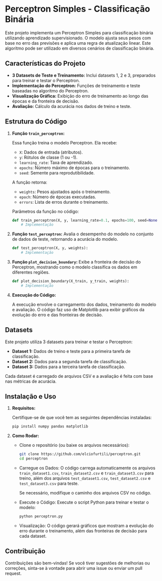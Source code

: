 # Perceptron Simples - Classificação Binária 

Este projeto implementa um Perceptron Simples para classificação binária utilizando aprendizado supervisionado. O modelo ajusta seus pesos com base no erro das previsões e aplica uma regra de atualização linear. Este algoritmo pode ser utilizado em diversos cenários de classificação binária.

## Características do Projeto

* **3 Datasets de Teste e Treinamento:** Inclui datasets 1, 2 e 3, preparados para treinar e testar o Perceptron.
* **Implementação do Perceptron:** Funções de treinamento e teste baseadas no algoritmo do Perceptron.
* **Visualização Gráfica:** Exibição do erro de treinamento ao longo das épocas e da fronteira de decisão.
* **Avaliação:** Cálculo da acurácia nos dados de treino e teste.

## Estrutura do Código

1.  **Função `train_perceptron`:**

    Essa função treina o modelo Perceptron. Ela recebe:

    * `X`: Dados de entrada (atributos).
    * `y`: Rótulos de classe (1 ou -1). ️
    * `learning_rate`: Taxa de aprendizado. 
    * `epochs`: Número máximo de épocas para o treinamento.
    * `seed`: Semente para reprodutibilidade. 

    A função retorna:

    * `weights`: Pesos ajustados após o treinamento.
    * `epoch`: Número de épocas executadas.
    * `errors`: Lista de erros durante o treinamento.

    Parâmetros da função no código:

    ```python
    def train_perceptron(X, y, learning_rate=0.1, epochs=100, seed=None):
        # Implementação 
    ```

3.  **Função `test_perceptron`:** Avalia o desempenho do modelo no conjunto de dados de teste, retornando a acurácia do modelo.

    ```python
    def test_perceptron(X, y, weights):
        # Implementação 
    ```

4.  **Função `plot_decision_boundary`:** Exibe a fronteira de decisão do Perceptron, mostrando como o modelo classifica os dados em diferentes regiões.

    ```python
    def plot_decision_boundary(X_train, y_train, weights):
        # Implementação 
    ```

5.  **Execução do Código:**

    A execução envolve o carregamento dos dados, treinamento do modelo e avaliação. O código faz uso de Matplotlib para exibir gráficos da evolução do erro e das fronteiras de decisão.

## Datasets

Este projeto utiliza 3 datasets para treinar e testar o Perceptron:

* **Dataset 1:** Dados de treino e teste para a primeira tarefa de classificação.
* **Dataset 2:** Dados para a segunda tarefa de classificação.
* **Dataset 3:** Dados para a terceira tarefa de classificação.

Cada dataset é carregado de arquivos CSV e a avaliação é feita com base nas métricas de acurácia.

## Instalação e Uso

1.  **Requisitos:**

    Certifique-se de que você tem as seguintes dependências instaladas:

    ```bash
    pip install numpy pandas matplotlib 
    ```

2.  **Como Rodar:**

    * Clone o repositório (ou baixe os arquivos necessários):

        ```bash
        git clone https://github.com/elciofurtili/perceptron.git 
        cd perceptron 
        ```

    * Carregue os Dados: O código carrega automaticamente os arquivos `train_dataset1.csv`, `train_dataset2.csv` e `train_dataset3.csv` para treino, além dos arquivos `test_dataset1.csv`, `test_dataset2.csv` e `test_dataset3.csv` para teste.

        Se necessário, modifique o caminho dos arquivos CSV no código.

    * Execute o Código: Execute o script Python para treinar e testar o modelo:

        ```bash
        python perceptron.py
        ```

    * Visualização: O código gerará gráficos que mostram a evolução do erro durante o treinamento, além das fronteiras de decisão para cada dataset.

##  Contribuição

Contribuições são bem-vindas! Se você tiver sugestões de melhorias ou correções, sinta-se à vontade para abrir uma issue ou enviar um pull request. 
